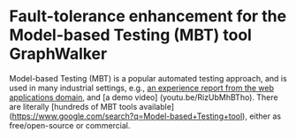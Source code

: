 # Fault-tolerance enhancement for the Model-based Testing (MBT) tool GraphWalker 
Model-based Testing (MBT) is a popular automated testing approach, and is used in many industrial settings, e.g., [an experience report from the web applications domain](www.arxiv.org/pdf/2104.02152), and [a demo video] (youtu.be/RizUbMhBTho). There are literally [hundreds of MBT tools available] (https://www.google.com/search?q=Model-based+Testing+tool), either as free/open-source or commercial. 
